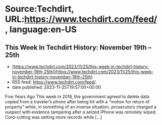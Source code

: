 # Source:Techdirt, URL:https://www.techdirt.com/feed/, language:en-US

## This Week In Techdirt History: November 19th – 25th
 - [https://www.techdirt.com/2023/11/25/this-week-in-techdirt-history-november-19th-25th](https://www.techdirt.com/2023/11/25/this-week-in-techdirt-history-november-19th-25th)
 - RSS feed: https://www.techdirt.com/feed/
 - date published: 2023-11-25T19:57:00+00:00

Five Years Ago This week in 2018, the government agreed to delete data copied from a traveler&#8217;s phone after being hit with a &#8220;motion for return of property&#8221; while, in something of an inverse situation, prosecutors charged a suspect with evidence tampering after a seized iPhone was remotely wiped. Cord-cutting was setting more records while [&#8230;]

